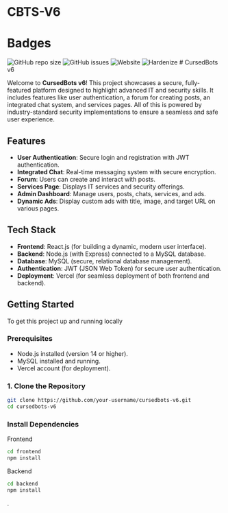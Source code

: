 # CBTS-V6

# Badges
<img alt="GitHub repo size" src="https://img.shields.io/github/repo-size/PixelatedPurple/CBTS-Production/tree/V6?style=social">
<img alt="GitHub issues" src="https://img.shields.io/github/issues/PixelatedPurple/CBTS-Production/tree/V6?style=social"> 
<img alt="Website" src="https://img.shields.io/website?down_color=Red&down_message=Offline&label=CursedBots%20Website&style=plastic&up_color=Green&up_message=Online&url=https%3A%2F%2Fcursedbots.xyz"> 
<img src="https://img.shields.io/badge/CBTS--V6-Hardenize%20%7C%20Verified-informational" alt="Hardenize">
# CursedBots v6

Welcome to **CursedBots v6**! This project showcases a secure, fully-featured platform designed to highlight advanced IT and security skills. It includes features like user authentication, a forum for creating posts, an integrated chat system, and services pages. All of this is powered by industry-standard security implementations to ensure a seamless and safe user experience.

## Features

- **User Authentication**: Secure login and registration with JWT authentication.
- **Integrated Chat**: Real-time messaging system with secure encryption.
- **Forum**: Users can create and interact with posts.
- **Services Page**: Displays IT services and security offerings.
- **Admin Dashboard**: Manage users, posts, chats, services, and ads.
- **Dynamic Ads**: Display custom ads with title, image, and target URL on various pages.

## Tech Stack

- **Frontend**: React.js (for building a dynamic, modern user interface).
- **Backend**: Node.js (with Express) connected to a MySQL database.
- **Database**: MySQL (secure, relational database management).
- **Authentication**: JWT (JSON Web Token) for secure user authentication.
- **Deployment**: Vercel (for seamless deployment of both frontend and backend).

## Getting Started

To get this project up and running locally

### Prerequisites

- Node.js installed (version 14 or higher).
- MySQL installed and running.
- Vercel account (for deployment).

### 1. Clone the Repository

```bash
git clone https://github.com/your-username/cursedbots-v6.git
cd cursedbots-v6
```
### Install Dependencies 
Frontend
```bash
cd frontend
npm install
```
Backend 
```bash
cd backend
npm install
```
.
